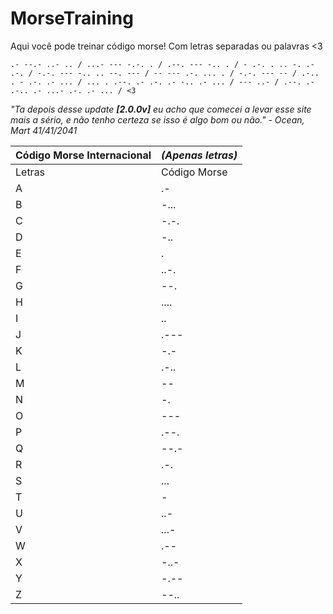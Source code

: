 # MorseTraining
Aqui você pode treinar código morse! Com letras separadas ou palavras <3

`.- --.- ..- .. / ...- --- -.-. . / .--. --- -.. . / - .-. . .. -. .- .-. / -.-. --- -.. .. --. --- / -- --- .-. ... . / -.-. --- -- / .-.. . - .-. .- ... / ... . .--. .- .-. .- -.. .- ... / --- ..- / .--. .- .-.. .- ...- .-. .- ... / <3`

*"Ta depois desse update **[2.0.0v]** eu acho que comecei a levar esse site mais a sério, e não tenho certeza se isso é algo bom ou não." - Ocean, Mart 41/41/2041*

 
 Código Morse Internacional | *(Apenas letras)* |
--- | ---
Letras | Código Morse |
A | .- |
B | -... |
C | -.-. |
D | -.. |
E | . |
F | ..-. |
G | --. |
H | .... |
I | .. |
J | .--- |
K | -.- |
L | .-.. |
M | -- |
N | -. |
O | --- |
P | .--. |
Q | --.- |
R | .-. |
S | ... |
T | - |
U | ..- |
V | ...- |
W | .-- |
X | -..- |
Y | -.-- |
Z | --.. |
